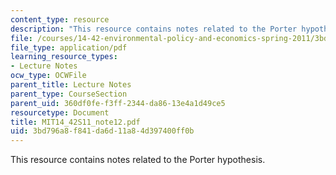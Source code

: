 ```yaml
---
content_type: resource
description: "This resource contains notes related to the Porter hypothesis.\r\n"
file: /courses/14-42-environmental-policy-and-economics-spring-2011/3bd796a8f841da6d11a84d397400ff0b_MIT14_42S11_note12.pdf
file_type: application/pdf
learning_resource_types:
- Lecture Notes
ocw_type: OCWFile
parent_title: Lecture Notes
parent_type: CourseSection
parent_uid: 360df0fe-f3ff-2344-da86-13e4a1d49ce5
resourcetype: Document
title: MIT14_42S11_note12.pdf
uid: 3bd796a8-f841-da6d-11a8-4d397400ff0b
---
```

This resource contains notes related to the Porter hypothesis.


